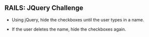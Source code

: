 ## RAILS: JQuery Challenge

* Using jQuery, hide the checkboxes until the user types in a name.

* If the user deletes the name, hide the checkboxes again.
